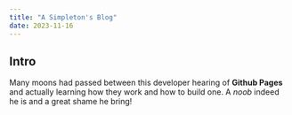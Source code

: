 ```yaml
---
title: "A Simpleton's Blog"
date: 2023-11-16
---
```


## Intro

Many moons had passed between this developer hearing of **Github Pages** and actually learning how they work and how to build one.
A _noob_ indeed he is and a great shame he bring!
